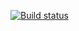 [![Build status](https://ci.appveyor.com/api/projects/status/v79nfbb0u0fvf8q4?svg=true)](https://ci.appveyor.com/project/neshutnick/selenium)
